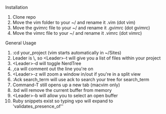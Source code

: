 Installation

1. Clone repo
2. Move the vim folder to your ~/ and rename it .vim (dot vim)
3. Move the gvimrc file to your ~/ and rename it .gvimrc (dot gvimrc)
4. Move the vimrc file to your ~/ and rename it .vimrc (dot vimrc)

General Usage

1. :cd your_project (vim starts automatically in ~/Sites)
2. Leader is \\, so \<Leader>-t will give you a list of files within your project
3. \<Leader>-d will toggle NerdTree
4. ,ca will comment out the line you're on
5. \<Leader>-z will zoom a window in/out if you're in a split view
6. :Ack search_term will use ack to search your tree for search_term
7. Command-T still opens up a new tab (macvim only)
8. :bd will remove the current buffer from memory
9. \<Leader>-b will allow you to select an open buffer
10. Ruby snippets exist so typing vpo will expand to 'validates_presence_of''



